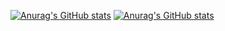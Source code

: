 [![Anurag's GitHub stats](https://github-readme-stats.vercel.app/api?username=johnf-passiv)](https://github.com/anuraghazra/github-readme-stats)
[![Anurag's GitHub stats](https://github-readme-stats.vercel.app/api?username=staylor-passiv)](https://github.com/anuraghazra/github-readme-stats)
